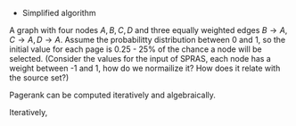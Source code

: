 * Simplified algorithm

A graph with four nodes  $A, B, C, D$ and three equally weighted edges $B \rightarrow A, C \rightarrow A, D \rightarrow A$. Assume the probabilitty distribution between 0 and 1, so the initial value for each page is 0.25 - 25% of the chance a node will be selected. (Consider the values for the input of SPRAS, each node has a weight between -1 and 1, how do we normailize it? How does it relate with the source set?)

Pagerank can be computed iteratively and algebraically.

Iteratively,
